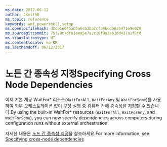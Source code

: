 ```yaml
---
ms.date: 2017-06-12
author: JKeithB
ms.topic: reference
keywords: wmf,powershell,setup
ms.openlocfilehash: d2de1e045ad5a6cb3ba2cfa9bedb6ab471e9e028
ms.sourcegitcommit: 75f70c7df01eea5e7a2c16f9a3ab1dd437a1f8fd
ms.translationtype: HT
ms.contentlocale: ko-KR
ms.lasthandoff: 06/12/2017
---
```

# <a name="specifying-cross-node-dependencies"></a><span data-ttu-id="432c7-102">노든 간 종속성 지정</span><span class="sxs-lookup"><span data-stu-id="432c7-102">Specifying Cross Node Dependencies</span></span>

<span data-ttu-id="432c7-103">이제 기본 제공 WaitFor\* 리소스(`WaitForAll`, `WaitForAny` 및 `WaitForSome`)를 사용하여 외부 오케스트레이션 없이 구성 실행 중 컴퓨터 간에 종속성을 지정할 수 있습니다.</span><span class="sxs-lookup"><span data-stu-id="432c7-103">By using the built-in WaitFor\* resources (`WaitForAll`, `WaitForAny`, and `WaitForSome`), you can now specify dependencies across computers during configuration runs without external orchestration.</span></span> 

<span data-ttu-id="432c7-104">자세한 내용은 [노드 간 종속성 지정](https://msdn.microsoft.com/powershell/dsc/crossnodedependencies)을 참조하세요.</span><span class="sxs-lookup"><span data-stu-id="432c7-104">For more information, see [Specifying cross-node dependencies](https://msdn.microsoft.com/powershell/dsc/crossnodedependencies)</span></span>

